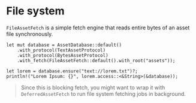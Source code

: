 # File system

`FileAssetFetch` is a simple fetch engine that reads entire bytes of an asset
file synchronously.

```rust,ignore
let mut database = AssetDatabase::default()
    .with_protocol(TextAssetProtocol)
    .with_protocol(BytesAssetProtocol)
    .with_fetch(FileAssetFetch::default().with_root("assets"));

let lorem = database.ensure("text://lorem.txt")?;
println!("Lorem Ipsum: {}", lorem.access::<&String>(&database));
```

> Since this is blocking fetch, you might want to wrap it with `DeferredAssetFetch`
> to run file system fetching jobs in background.
